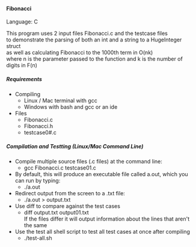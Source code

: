 #### Fibonacci

Language: C  

This program uses 2 input files Fibonacci.c and the testcase files  
to demonstrate the parsing of both an int and a string to a HugeInteger struct  
as well as calculating Fibonacci to the 1000th term in O(nk)  
where n is the parameter passed to the function and k is the number of digits in F(n)  

##### Requirements

* Compiling
  * Linux / Mac terminal with gcc
  * Windows with bash and gcc or an ide
* Files
  * Fibonacci.c
  * Fibonacci.h
  * testcase0#.c

##### Compilation and Testting (Linux/Mac Command Line)

* Compile multiple source files (.c files) at the command line:
  * gcc Fibonacci.c testcase01.c
* By default, this will produce an executable file called a.out, which you can run by typing:
  * ./a.out
* Redirect output from the screen to a .txt file:
  * ./a.out > output.txt
* Use diff to compare against the test cases
  * diff output.txt output01.txt  
If the files differ it will output information about the lines that aren't the same
* Use the test all shell script to test all test cases at once after compiling
  * ./test-all.sh
